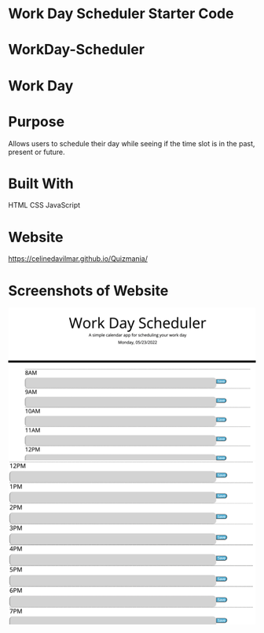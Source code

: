 # Work Day Scheduler Starter Code
# WorkDay-Scheduler

# Work Day

# Purpose

 Allows users to schedule their day while seeing if the time slot is in the past, present or future.

# Built With
HTML CSS JavaScript

# Website
https://celinedavilmar.github.io/Quizmania/

# Screenshots of Website
<img src="./images/1.png"/>
<img src="./images/2.png"/>
